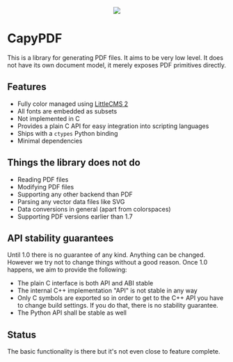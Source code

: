 <p align="center">
<img src="images/capylogo_web.png">
</p>

# CapyPDF

This is a library for generating PDF files. It aims to be very low level.
It does not have its own document model, it merely exposes PDF primitives
directly.

## Features

- Fully color managed using [LittleCMS 2](https://littlecms.com/)
- All fonts are embedded as subsets
- Not implemented in C
- Provides a plain C API for easy integration into scripting languages
- Ships with a `ctypes` Python binding
- Minimal dependencies

## Things the library does not do

- Reading PDF files
- Modifying PDF files
- Supporting any other backend than PDF
- Parsing any vector data files like SVG
- Data conversions in general (apart from colorspaces)
- Supporting PDF versions earlier than 1.7

## API stability guarantees

Until 1.0 there is no guarantee of any kind. Anything can be changed.
However we try not to change things without a good reason. Once 1.0
happens, we aim to provide the following:

- The plain C interface is both API and ABI stable
- The internal C++ implementation "API" is not stable in any way
- Only C symbols are exported so in order to get to the C++ API you
  have to change build settings. If you do that, there is no stability
  guarantee.
- The Python API shall be stable as well

## Status

The basic functionality is there but it's not even close to feature
complete.
